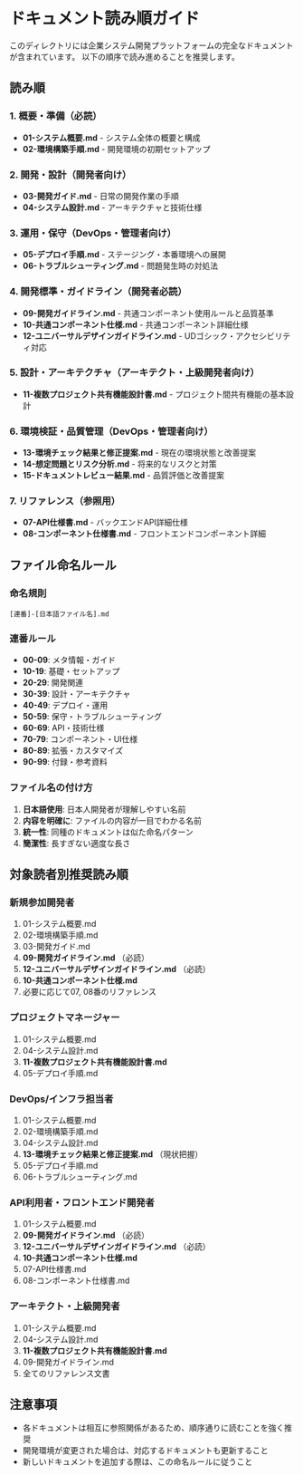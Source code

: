 # ドキュメント読み順ガイド

このディレクトリには企業システム開発プラットフォームの完全なドキュメントが含まれています。
以下の順序で読み進めることを推奨します。

## 読み順

### 1. 概要・準備（必読）
- **01-システム概要.md** - システム全体の概要と構成
- **02-環境構築手順.md** - 開発環境の初期セットアップ

### 2. 開発・設計（開発者向け）
- **03-開発ガイド.md** - 日常の開発作業の手順
- **04-システム設計.md** - アーキテクチャと技術仕様

### 3. 運用・保守（DevOps・管理者向け）
- **05-デプロイ手順.md** - ステージング・本番環境への展開
- **06-トラブルシューティング.md** - 問題発生時の対処法

### 4. 開発標準・ガイドライン（開発者必読）
- **09-開発ガイドライン.md** - 共通コンポーネント使用ルールと品質基準
- **10-共通コンポーネント仕様.md** - 共通コンポーネント詳細仕様
- **12-ユニバーサルデザインガイドライン.md** - UDゴシック・アクセシビリティ対応

### 5. 設計・アーキテクチャ（アーキテクト・上級開発者向け）
- **11-複数プロジェクト共有機能設計書.md** - プロジェクト間共有機能の基本設計

### 6. 環境検証・品質管理（DevOps・管理者向け）
- **13-環境チェック結果と修正提案.md** - 現在の環境状態と改善提案
- **14-想定問題とリスク分析.md** - 将来的なリスクと対策
- **15-ドキュメントレビュー結果.md** - 品質評価と改善提案

### 7. リファレンス（参照用）
- **07-API仕様書.md** - バックエンドAPI詳細仕様
- **08-コンポーネント仕様書.md** - フロントエンドコンポーネント詳細

## ファイル命名ルール

### 命名規則
```
[連番]-[日本語ファイル名].md
```

### 連番ルール
- **00-09**: メタ情報・ガイド
- **10-19**: 基礎・セットアップ
- **20-29**: 開発関連
- **30-39**: 設計・アーキテクチャ
- **40-49**: デプロイ・運用
- **50-59**: 保守・トラブルシューティング
- **60-69**: API・技術仕様
- **70-79**: コンポーネント・UI仕様
- **80-89**: 拡張・カスタマイズ
- **90-99**: 付録・参考資料

### ファイル名の付け方
1. **日本語使用**: 日本人開発者が理解しやすい名前
2. **内容を明確に**: ファイルの内容が一目でわかる名前
3. **統一性**: 同種のドキュメントは似た命名パターン
4. **簡潔性**: 長すぎない適度な長さ

## 対象読者別推奨読み順

### 新規参加開発者
1. 01-システム概要.md
2. 02-環境構築手順.md
3. 03-開発ガイド.md
4. **09-開発ガイドライン.md** （必読）
5. **12-ユニバーサルデザインガイドライン.md** （必読）
6. **10-共通コンポーネント仕様.md**
7. 必要に応じて07, 08番のリファレンス

### プロジェクトマネージャー
1. 01-システム概要.md
2. 04-システム設計.md
3. **11-複数プロジェクト共有機能設計書.md**
4. 05-デプロイ手順.md

### DevOps/インフラ担当者
1. 01-システム概要.md
2. 02-環境構築手順.md
3. 04-システム設計.md
4. **13-環境チェック結果と修正提案.md** （現状把握）
5. 05-デプロイ手順.md
6. 06-トラブルシューティング.md

### API利用者・フロントエンド開発者
1. 01-システム概要.md
2. **09-開発ガイドライン.md** （必読）
3. **12-ユニバーサルデザインガイドライン.md** （必読）
4. **10-共通コンポーネント仕様.md**
5. 07-API仕様書.md
6. 08-コンポーネント仕様書.md

### アーキテクト・上級開発者
1. 01-システム概要.md
2. 04-システム設計.md
3. **11-複数プロジェクト共有機能設計書.md**
4. 09-開発ガイドライン.md
5. 全てのリファレンス文書

## 注意事項

- 各ドキュメントは相互に参照関係があるため、順序通りに読むことを強く推奨
- 開発環境が変更された場合は、対応するドキュメントも更新すること
- 新しいドキュメントを追加する際は、この命名ルールに従うこと